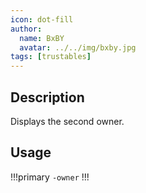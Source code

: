 ```yaml
---
icon: dot-fill
author:
  name: BxBY
  avatar: ../../img/bxby.jpg
tags: [trustables]
---
```


## Description
Displays the second owner.

## Usage
!!!primary
`-owner`
!!!